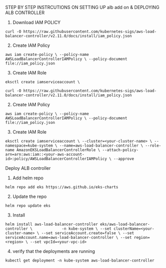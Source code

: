 STEP BY STEP INSTRCUTIONS ON SETTING UP alb add on & DEPLOYING ALB CONTROLLER

1. Download IAM POLICY 


`curl -O https://raw.githubusercontent.com/kubernetes-sigs/aws-load-balancer-controller/v2.11.0/docs/install/iam_policy.json`

2. Create IAM Policy

`aws iam create-policy \
    --policy-name AWSLoadBalancerControllerIAMPolicy \
    --policy-document file://iam_policy.json`

3. Create IAM Role    

`eksctl create iamserviceaccount \`

`curl -O https://raw.githubusercontent.com/kubernetes-sigs/aws-load-balancer-controller/v2.11.0/docs/install/iam_policy.json`

2. Create IAM Policy

`aws iam create-policy \
    --policy-name AWSLoadBalancerControllerIAMPolicy \
    --policy-document file://iam_policy.json`

3. Create IAM Role    

`eksctl create iamserviceaccount \
  --cluster=<your-cluster-name> \
  --namespace=kube-system \
  --name=aws-load-balancer-controller \
  --role-name AmazonEKSLoadBalancerControllerRole \
  --attach-policy-arn=arn:aws:iam::<your-aws-account-id>:policy/AWSLoadBalancerControllerIAMPolicy \
  --approve`

Deploy ALB controller

1. Add helm repo 

`helm repo add eks https://aws.github.io/eks-charts`

2. Update the repo 

`helm repo update eks`

3. Install 

`helm install aws-load-balancer-controller eks/aws-load-balancer-controller \            
  -n kube-system \
  --set clusterName=<your-cluster-name> \
  --set serviceAccount.create=false \
  --set serviceAccount.name=aws-load-balancer-controller \
  --set region=<region> \
  --set vpcId=<your-vpc-id>`

4. verify that the deployments are running 

`kubectl get deployment -n kube-system aws-load-balancer-controller`




